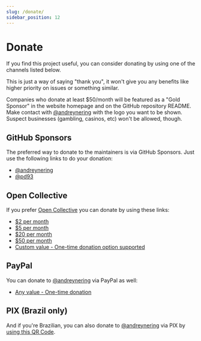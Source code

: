 ```yaml
---
slug: /donate/
sidebar_position: 12
---
```


# Donate

If you find this project useful, you can consider donating by using one of the
channels listed below.

This is just a way of saying "thank you", it won't give you any benefits like
higher priority on issues or something similar.

Companies who donate at least $50/month will be featured as a "Gold Sponsor"
in the website homepage and on the GitHub repository README. Make contact with
[@andreynering] with the logo you want to be shown.
Suspect businesses (gambling, casinos, etc) won't be allowed, though.

## GitHub Sponsors

The preferred way to donate to the maintainers is via GitHub Sponsors.
Just use the following links to do your donation:

- [@andreynering](https://github.com/sponsors/andreynering)
- [@pd93](https://github.com/sponsors/pd93)

## Open Collective

If you prefer [Open Collective](https://opencollective.com/task) you can donate
by using these links:

- [$2 per month](https://opencollective.com/task/contribute/backer-4034/checkout)
- [$5 per month](https://opencollective.com/task/contribute/supporter-8404/checkout)
- [$20 per month](https://opencollective.com/task/contribute/sponsor-4035/checkout)
- [$50 per month](https://opencollective.com/task/contribute/sponsor-28775/checkout)
- [Custom value - One-time donation option supported](https://opencollective.com/task/donate)

## PayPal

You can donate to [@andreynering] via PayPal as well:

- [Any value - One-time donation](https://www.paypal.com/cgi-bin/webscr?cmd=_donations&business=GSVDU63RKG45A&currency_code=USD&source=url)

## PIX (Brazil only)

And if you're Brazilian, you can also donate to [@andreynering] via PIX by
[using this QR Code](/img/pix.png).

[@andreynering]: https://github.com/andreynering
